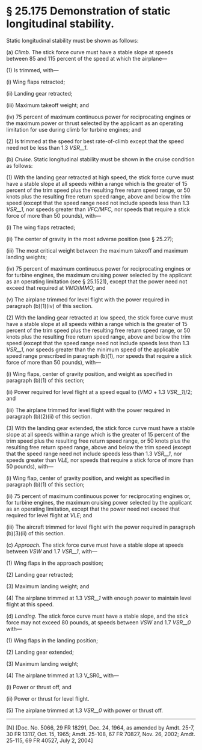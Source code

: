 # § 25.175   Demonstration of static longitudinal stability.

Static longitudinal stability must be shown as follows: 


(a) *Climb.* The stick force curve must have a stable slope at speeds between 85 and 115 percent of the speed at which the airplane—


(1) Is trimmed, with—


(i) Wing flaps retracted; 


(ii) Landing gear retracted; 


(iii) Maximum takeoff weight; and 


(iv) 75 percent of maximum continuous power for reciprocating engines or the maximum power or thrust selected by the applicant as an operating limitation for use during climb for turbine engines; and 


(2) Is trimmed at the speed for best rate-of-climb except that the speed need not be less than 1.3 *V*_SR__1_. 


(b) *Cruise.* Static longitudinal stability must be shown in the cruise condition as follows: 


(1) With the landing gear retracted at high speed, the stick force curve must have a stable slope at all speeds within a range which is the greater of 15 percent of the trim speed plus the resulting free return speed range, or 50 knots plus the resulting free return speed range, above and below the trim speed (except that the speed range need not include speeds less than 1.3 *V*_SR__1_, nor speeds greater than *V*_FC_*/M*_FC,_ nor speeds that require a stick force of more than 50 pounds), with—


(i) The wing flaps retracted; 


(ii) The center of gravity in the most adverse position (see § 25.27); 


(iii) The most critical weight between the maximum takeoff and maximum landing weights; 


(iv) 75 percent of maximum continuous power for reciprocating engines or for turbine engines, the maximum cruising power selected by the applicant as an operating limitation (see § 25.1521), except that the power need not exceed that required at *V*_MO_/*M*_MO_; and 


(v) The airplane trimmed for level flight with the power required in paragraph (b)(1)(iv) of this section. 


(2) With the landing gear retracted at low speed, the stick force curve must have a stable slope at all speeds within a range which is the greater of 15 percent of the trim speed plus the resulting free return speed range, or 50 knots plus the resulting free return speed range, above and below the trim speed (except that the speed range need not include speeds less than 1.3 *V*_SR__1_, nor speeds greater than the minimum speed of the applicable speed range prescribed in paragraph (b)(1), nor speeds that require a stick force of more than 50 pounds), with—


(i) Wing flaps, center of gravity position, and weight as specified in paragraph (b)(1) of this section; 


(ii) Power required for level flight at a speed equal to (*V*_MO_ + 1.3 *V*_SR__1_)/2; and 


(iii) The airplane trimmed for level flight with the power required in paragraph (b)(2)(ii) of this section. 


(3) With the landing gear extended, the stick force curve must have a stable slope at all speeds within a range which is the greater of 15 percent of the trim speed plus the resulting free return speed range, or 50 knots plus the resulting free return speed range, above and below the trim speed (except that the speed range need not include speeds less than 1.3 *V*_SR__1_, nor speeds greater than *V*_LE,_ nor speeds that require a stick force of more than 50 pounds), with—


(i) Wing flap, center of gravity position, and weight as specified in paragraph (b)(1) of this section; 


(ii) 75 percent of maximum continuous power for reciprocating engines or, for turbine engines, the maximum cruising power selected by the applicant as an operating limitation, except that the power need not exceed that required for level flight at *V*_LE_; and 


(iii) The aircraft trimmed for level flight with the power required in paragraph (b)(3)(ii) of this section. 


(c) *Approach.* The stick force curve must have a stable slope at speeds between *V*_SW_ and 1.7 *V*_SR__1_, with—


(1) Wing flaps in the approach position; 


(2) Landing gear retracted; 


(3) Maximum landing weight; and 


(4) The airplane trimmed at 1.3 *V*_SR__1_ with enough power to maintain level flight at this speed. 


(d) *Landing.* The stick force curve must have a stable slope, and the stick force may not exceed 80 pounds, at speeds between *V*_SW_ and 1.7 *V*_SR__0_ with—


(1) Wing flaps in the landing position; 


(2) Landing gear extended; 


(3) Maximum landing weight; 


(4) The airplane trimmed at 1.3 V_SR0_ with—


(i) Power or thrust off, and


(ii) Power or thrust for level flight.


(5) The airplane trimmed at 1.3 *V*_SR__0_ with power or thrust off. 



---

[N] [Doc. No. 5066, 29 FR 18291, Dec. 24, 1964, as amended by Amdt. 25-7, 30 FR 13117, Oct. 15, 1965; Amdt. 25-108, 67 FR 70827, Nov. 26, 2002; Amdt. 25-115, 69 FR 40527, July 2, 2004] 





